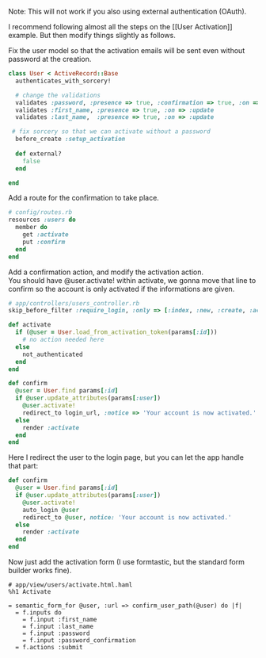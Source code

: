 Note: This will not work if you also using external authentication (OAuth).

I recommend following almost all the steps on the [[User Activation]] example.  But then modify things slightly as follows.

Fix the user model so that the activation emails will be sent even without password at the creation.

```ruby
class User < ActiveRecord::Base
  authenticates_with_sorcery!

  # change the validations
  validates :password, :presence => true, :confirmation => true, :on => :update
  validates :first_name, :presence => true, :on => :update
  validates :last_name,  :presence => true, :on => :update

 # fix sorcery so that we can activate without a password
  before_create :setup_activation
  
  def external?
    false
  end

end
```

Add a route for the confirmation to take place.

```ruby
# config/routes.rb
resources :users do
  member do
    get :activate
    put :confirm
  end
end
```

Add a confirmation action, and modify the activation action.   
You should have @user.activate! within activate, we gonna move that line to confirm so the account is only activated if the informations are given.

```ruby
# app/controllers/users_controller.rb
skip_before_filter :require_login, :only => [:index, :new, :create, :activate, :confirm]

def activate
  if (@user = User.load_from_activation_token(params[:id]))
    # no action needed here
  else
    not_authenticated
  end
end

def confirm
  @user = User.find params[:id]
  if @user.update_attributes(params[:user])
    @user.activate!
    redirect_to login_url, :notice => 'Your account is now activated.'
  else
    render :activate
  end
end
```

Here I redirect the user to the login page, but you can let the app handle that part:

```ruby
def confirm
  @user = User.find params[:id]
  if @user.update_attributes(params[:user])
    @user.activate!
    auto_login @user
    redirect_to @user, notice: 'Your account is now activated.'
  else
    render :activate
  end
end
```
Now just add the activation form (I use formtastic, but the standard form builder works fine).

```haml
# app/view/users/activate.html.haml
%h1 Activate

= semantic_form_for @user, :url => confirm_user_path(@user) do |f|
  = f.inputs do
    = f.input :first_name
    = f.input :last_name
    = f.input :password
    = f.input :password_confirmation
  = f.actions :submit
```
